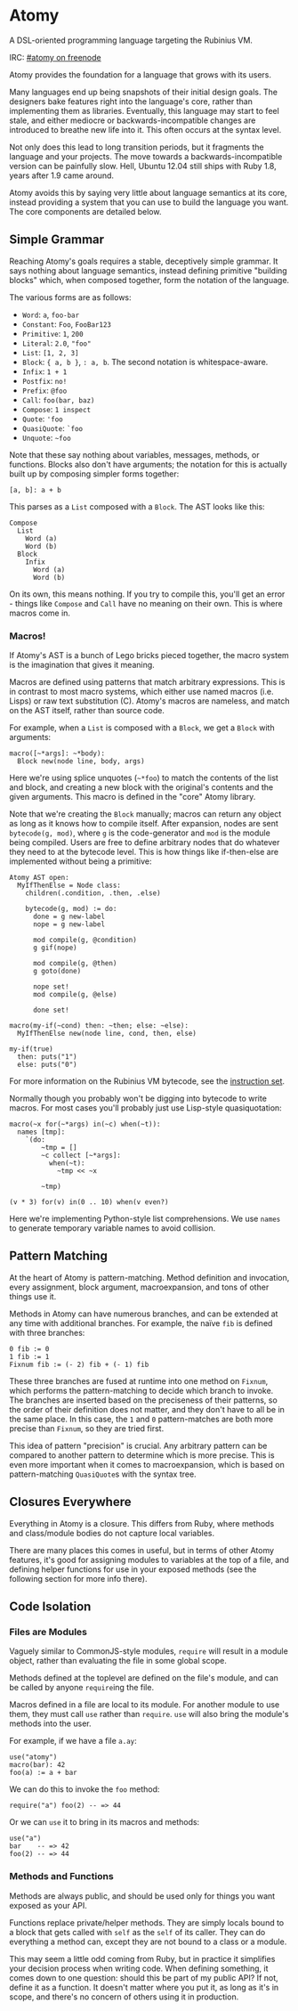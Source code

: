 # Atomy

A DSL-oriented programming language targeting the Rubinius VM.

IRC: [#atomy on freenode](irc://chat.freenode.net/atomy)

Atomy provides the foundation for a language that grows with its users.

Many languages end up being snapshots of their initial design goals. The
designers bake features right into the language's core, rather than
implementing them as libraries. Eventually, this language may start to feel
stale, and either mediocre or backwards-incompatible changes are introduced to
breathe new life into it. This often occurs at the syntax level.

Not only does this lead to long transition periods, but it fragments the
language and your projects. The move towards a backwards-incompatible version
can be painfully slow. Hell, Ubuntu 12.04 still ships with Ruby 1.8, years
after 1.9 came around.

Atomy avoids this by saying very little about language semantics at its core,
instead providing a system that you can use to build the language you want.
The core components are detailed below.


## Simple Grammar

Reaching Atomy's goals requires a stable, deceptively simple grammar. It says
nothing about language semantics, instead defining primitive "building blocks"
which, when composed together, form the notation of the language.

The various forms are as follows:

* `Word`: `a`, `foo-bar`
* `Constant`: `Foo`, `FooBar123`
* `Primitive`: `1`, `200`
* `Literal`: `2.0`, `"foo"`
* `List`: `[1, 2, 3]`
* `Block`: `{ a, b }`, `: a, b`. The second notation is whitespace-aware.
* `Infix`: `1 + 1`
* `Postfix`: `no!`
* `Prefix`: `@foo`
* `Call`: `foo(bar, baz)`
* `Compose`: `1 inspect`
* `Quote`: `'foo`
* `QuasiQuote`: <code>\`foo</code>
* `Unquote`: `~foo`

Note that these say nothing about variables, messages, methods, or functions.
Blocks also don't have arguments; the notation for this is actually built up
by composing simpler forms together:

    [a, b]: a + b

This parses as a `List` composed with a `Block`. The AST looks like this:

    Compose
      List
        Word (a)
        Word (b)
      Block
        Infix
          Word (a)
          Word (b)

On its own, this means nothing. If you try to compile this, you'll get an
error - things like `Compose` and `Call` have no meaning on their own. This is
where macros come in.


### Macros!

If Atomy's AST is a bunch of Lego bricks pieced together, the macro system is
the imagination that gives it meaning.

Macros are defined using patterns that match arbitrary expressions. This is in
contrast to most macro systems, which either use named macros (i.e. Lisps) or
raw text substitution (C). Atomy's macros are nameless, and match on the AST
itself, rather than source code.

For example, when a `List` is composed with a `Block`, we get a `Block` with
arguments:

    macro([~*args]: ~*body):
      Block new(node line, body, args)

Here we're using splice unquotes (`~*foo`) to match the contents of the list
and block, and creating a new block with the original's contents and the given
arguments. This macro is defined in the "core" Atomy library.

Note that we're creating the `Block` manually; macros can return any object as
long as it knows how to compile itself. After expansion, nodes are sent
`bytecode(g, mod)`, where `g` is the code-generator and `mod` is the module
being compiled. Users are free to define arbitrary nodes that do whatever they
need to at the bytecode level. This is how things like if-then-else are
implemented without being a primitive:

    Atomy AST open:
      MyIfThenElse = Node class:
        children(.condition, .then, .else)

        bytecode(g, mod) := do:
          done = g new-label
          nope = g new-label

          mod compile(g, @condition)
          g gif(nope)

          mod compile(g, @then)
          g goto(done)

          nope set!
          mod compile(g, @else)

          done set!

    macro(my-if(~cond) then: ~then; else: ~else):
      MyIfThenElse new(node line, cond, then, else)

    my-if(true)
      then: puts("1")
      else: puts("0")

For more information on the Rubinius VM bytecode, see the [instruction
set](http://rubini.us/doc/en/virtual-machine/instructions/).

Normally though you probably won't be digging into bytecode to write macros.
For most cases you'll probably just use Lisp-style quasiquotation:

    macro(~x for(~*args) in(~c) when(~t)):
      names [tmp]:
        `(do:
            ~tmp = []
            ~c collect [~*args]:
              when(~t):
                ~tmp << ~x

            ~tmp)

    (v * 3) for(v) in(0 .. 10) when(v even?)

Here we're implementing Python-style list comprehensions. We use `names` to
generate temporary variable names to avoid collision.


## Pattern Matching

At the heart of Atomy is pattern-matching. Method definition and invocation,
every assignment, block argument, macroexpansion, and tons of other things use
it.

Methods in Atomy can have numerous branches, and can be extended at any time
with additional branches. For example, the naïve `fib` is defined with three
branches:

```
0 fib := 0
1 fib := 1
Fixnum fib := (- 2) fib + (- 1) fib
```

These three branches are fused at runtime into one method on `Fixnum`, which
performs the pattern-matching to decide which branch to invoke. The branches
are inserted based on the preciseness of their patterns, so the order of their
definition does not matter, and they don't have to all be in the same place.
In this case, the `1` and `0` pattern-matches are both more precise than
`Fixnum`, so they are tried first.

This idea of pattern "precision" is crucial. Any arbitrary pattern can be
compared to another pattern to determine which is more precise. This is even
more important when it comes to macroexpansion, which is based on
pattern-matching `QuasiQuote`s with the syntax tree.


## Closures Everywhere

Everything in Atomy is a closure. This differs from Ruby, where methods and
class/module bodies do not capture local variables.

There are many places this comes in useful, but in terms of other Atomy
features, it's good for assigning modules to variables at the top of a file,
and defining helper functions for use in your exposed methods (see the
following section for more info there).


## Code Isolation

### Files are Modules

Vaguely similar to CommonJS-style modules, `require` will result in a module
object, rather than evaluating the file in some global scope.

Methods defined at the toplevel are defined on the file's module, and can be
called by anyone `require`ing the file.

Macros defined in a file are local to its module. For another module to use
them, they must call `use` rather than `require`. `use` will also bring the
module's methods into the user.

For example, if we have a file `a.ay`:

    use("atomy")
    macro(bar): 42
    foo(a) := a + bar

We can do this to invoke the `foo` method:

    require("a") foo(2) -- => 44

Or we can `use` it to bring in its macros and methods:

    use("a")
    bar    -- => 42
    foo(2) -- => 44


### Methods and Functions

Methods are always public, and should be used only for things you want exposed
as your API.

Functions replace private/helper methods. They are simply locals bound to
a block that gets called with `self` as the `self` of its caller. They can do
everything a method can, except they are not bound to a class or a module.

This may seem a little odd coming from Ruby, but in practice it simplifies
your decision process when writing code. When defining something, it comes
down to one question: should this be part of my public API? If not, define it
as a function. It doesn't matter where you put it, as long as it's in scope,
and there's no concern of others using it in production.
